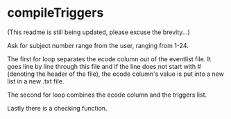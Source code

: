 compileTriggers
===============

(This readme is still being updated, please excuse the brevity...)

Ask for subject number range from the user, ranging from 1-24.

The first for loop separates the ecode column out of the eventlist file.  It goes line by line through this file and if the line does not start with # (denoting the header of the file), the ecode column's value is put into a new list in a new .txt file.

The second for loop combines the ecode column and the triggers list.  

Lastly there is a checking function.
